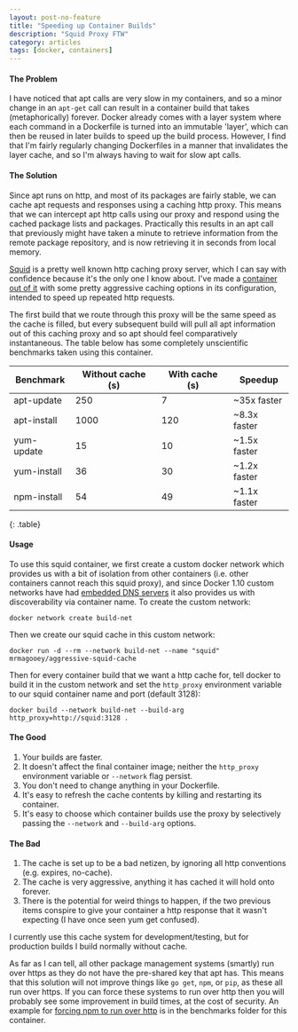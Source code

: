 ```yaml
---
layout: post-no-feature
title: "Speeding up Container Builds"
description: "Squid Proxy FTW"
category: articles
tags: [docker, containers]
---
```


#### The Problem

I have noticed that apt calls are very slow in my containers, and so a minor change in an `apt-get` call can result in a container build that takes (metaphorically) forever. Docker already comes with a layer system where each command in a Dockerfile is turned into an immutable 'layer', which can then be reused in later builds to speed up the build process. However, I find that I'm fairly regularly changing Dockerfiles in a manner that invalidates the layer cache, and so I'm always having to wait for slow apt calls.

#### The Solution

Since apt runs on http, and most of its packages are fairly stable, we can cache apt requests and responses using a caching http proxy. This means that we can intercept apt http calls using our proxy and respond using the cached package lists and packages. Practically this results in an apt call that previously might have taken a minute to retrieve information from the remote package repository, and is now retrieving it in seconds from local memory.

[Squid](http://www.squid-cache.org/) is a pretty well known http caching proxy server, which I can say with confidence because it's the only one I know about. I've made a [container out of it](https://github.com/mrmagooey/aggressive-squid-cache) with some pretty aggressive caching options in its configuration, intended to speed up repeated http requests.

The first build that we route through this proxy will be the same speed as the cache is filled, but every subsequent build will pull all apt information out of this caching proxy and so apt should feel comparatively instantaneous. The table below has some completely unscientific benchmarks taken using this container.

| Benchmark   | Without cache (s) | With cache (s) | Speedup      |
|-------------|-------------------|----------------|--------------|
| apt-update  |               250 |              7 | ~35x faster  |
| apt-install |              1000 |            120 | ~8.3x faster |
| yum-update  |                15 |             10 | ~1.5x faster |
| yum-install |                36 |             30 | ~1.2x faster |
| npm-install |                54 |             49 | ~1.1x faster |
{: .table}

#### Usage

To use this squid container, we first create a custom docker network which provides us with a bit of isolation from other containers (i.e. other containers cannot reach this squid proxy), and since Docker 1.10 custom networks have had [embedded DNS servers](https://docs.docker.com/engine/userguide/networking/configure-dns/) it also provides us with discoverability via container name. To create the custom network:

    docker network create build-net
    
Then we create our squid cache in this custom network:

    docker run -d --rm --network build-net --name "squid" mrmagooey/aggressive-squid-cache

Then for every container build that we want a http cache for, tell docker to build it in the custom network and set the `http_proxy` environment variable to our squid container name and port (default 3128):

    docker build --network build-net --build-arg http_proxy=http://squid:3128 .


#### The Good

1. Your builds are faster.
1. It doesn't affect the final container image; neither the `http_proxy` environment variable or `--network` flag persist.
1. You don't need to change anything in your Dockerfile.
1. It's easy to refresh the cache contents by killing and restarting its container.
1. It's easy to choose which container builds use the proxy by selectively passing the `--network` and `--build-arg` options.

#### The Bad

1. The cache is set up to be a bad netizen, by ignoring all http conventions (e.g. expires, no-cache).
1. The cache is very aggressive, anything it has cached it will hold onto forever.
1. There is the potential for weird things to happen, if the two previous items conspire to give your container a http response that it wasn't expecting (I have once seen yum get confused).

I currently use this cache system for development/testing, but for production builds I build normally without cache. 

As far as I can tell, all other package management systems (smartly) run over https as they do not have the pre-shared key that apt has. This means that this solution will not improve things like `go get`, `npm`, or `pip`, as these all run over https. If you can force these systems to run over http then you will probably see some improvement in build times, at the cost of security. An example for [forcing npm to run over http](https://github.com/mrmagooey/aggressive-squid-cache/blob/master/benchmarks/npm-install-benchmark) is in the benchmarks folder for this container.
